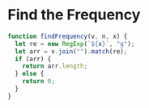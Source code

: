 # Find the Frequency

```javascript
function findFrequency(v, n, x) {
  let re = new RegExp(`${x}`, "g");
  let arr = v.join("").match(re);
  if (arr) {
    return arr.length;
  } else {
    return 0;
  }
}
```
